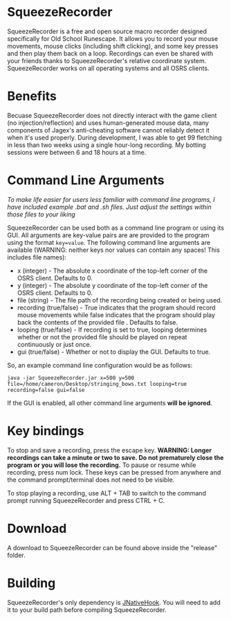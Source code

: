 # SqueezeRecorder

SqueezeRecorder is a free and open source macro recorder designed specifically for Old School Runescape. It allows you to record your mouse movements, mouse clicks (including shift clicking), and some key presses and then play them back on a loop. Recordings can even be shared with your friends thanks to SqueezeRecorder's relative coordinate system. SqueezeRecorder works on all operating systems and all OSRS clients.  

# Benefits

Becuase SqueezeRecorder does not directly interact with the game client (no injection/reflection) and uses human-generated mouse data, many components of Jagex's anti-cheating software cannot reliably detect it when it's used properly. During development, I was able to get 99 fletching in less than two weeks using a single hour-long recording. My botting sessions were between 6 and 18 hours at a time. 

# Command Line Arguments

*To make life easier for users less familiar with command line programs, I have included example .bat and .sh files. Just adjust the settings within those files to your liking*

SqueezeRecorder can be used both as a command line program or using its GUI. All arguments are key-value pairs are are provided to the program using the format ```key=value```. The following command line arguments are available (WARNING: neither keys nor values can contain any spaces! This includes file names):

* x (integer) - The absolute x coordinate of the top-left corner of the OSRS client. Defaults to 0.
* y (integer) - The absolute y coordinate of the top-left corner of the OSRS client. Defaults to 0.
* file (string) - The file path of the recording being created or being used. 
* recording (true/false) - True indicates that the program should record mouse movements while false indicates that the program should play back the contents of the provided file . Defaults to false.
* looping (true/false) - If recording is set to true, looping determines whether or not the provided file should be played on repeat continuously or just once. 
* gui (true/false) - Whether or not to display the GUI. Defaults to true. 

So, an example command line configuration would be as follows:

```
java -jar SqueezeRecorder.jar x=500 y=500 file=/home/cameron/Desktop/stringing_bows.txt looping=true recording=false gui=false
```

If the GUI is enabled, all other command line arguments **will be ignored**. 

# Key bindings

To stop and save a recording, press the escape key. **WARNING: Longer recordings can take a minute or two to save. Do not prematurely close the program or you will lose the recording.** To pause or resume while recording, press num lock. These keys can be pressed from anywhere and the command prompt/terminal does not need to be visible. 

To stop playing a recording, use ALT + TAB to switch to the command prompt running SqueezeRecorder and press CTRL + C. 

# Download

A download to SqueezeRecorder can be found above inside the "release" folder. 


# Building

SqueezeRecorder's only dependency is [JNativeHook](https://github.com/kwhat/jnativehook). You will need to add it to your build path before compiling SqueezeRecorder. 
